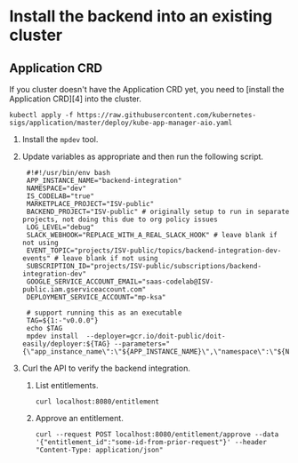 # Install the backend into an existing cluster

## Application CRD

If you cluster doesn't have the Application CRD yet, you need to [install the Application CRD][4] into the cluster.

`kubectl apply -f https://raw.githubusercontent.com/kubernetes-sigs/application/master/deploy/kube-app-manager-aio.yaml`

1. Install the `mpdev` tool.

2. Update variables as appropriate and then run the following script.

   ```
    #!#!/usr/bin/env bash
    APP_INSTANCE_NAME="backend-integration"
    NAMESPACE="dev"
    IS_CODELAB="true"
    MARKETPLACE_PROJECT="ISV-public"
    BACKEND_PROJECT="ISV-public" # originally setup to run in separate projects, not doing this due to org policy issues
    LOG_LEVEL="debug"
    SLACK_WEBHOOK="REPLACE_WITH_A_REAL_SLACK_HOOK" # leave blank if not using
    EVENT_TOPIC="projects/ISV-public/topics/backend-integration-dev-events" # leave blank if not using
    SUBSCRIPTION_ID="projects/ISV-public/subscriptions/backend-integration-dev"
    GOOGLE_SERVICE_ACCOUNT_EMAIL="saas-codelab@ISV-public.iam.gserviceaccount.com"
    DEPLOYMENT_SERVICE_ACCOUNT="mp-ksa"

    # support running this as an executable
    TAG=${1:-"v0.0.0"}
    echo $TAG
    mpdev install  --deployer=gcr.io/doit-public/doit-easily/deployer:${TAG} --parameters="{\"app_instance_name\":\"${APP_INSTANCE_NAME}\",\"namespace\":\"${NAMESPACE}\",\"is_codelab\":${IS_CODELAB},\"marketplace_project\":\"${MARKETPLACE_PROJECT}\",\"backend_project\":\"${BACKEND_PROJECT}\",\"log_level\":\"${LOG_LEVEL}\",\"slack_webhook\":\"${SLACK_WEBHOOK}\",\"event_topic\":\"${EVENT_TOPIC}\",\"subscription_id\":\"${SUBSCRIPTION_ID}\",\"google_service_account_email\":\"${GOOGLE_SERVICE_ACCOUNT_EMAIL}\",\"deployment_service_account\":\"${DEPLOYMENT_SERVICE_ACCOUNT}\"}"
   ```

3. Curl the API to verify the backend integration.

   1. List entitlements.

      `curl localhost:8080/entitlement`

   2. Approve an entitlement.

      `curl --request POST localhost:8080/entitlement/approve --data '{"entitlement_id":"some-id-from-prior-request"}' --header "Content-Type: application/json"`
